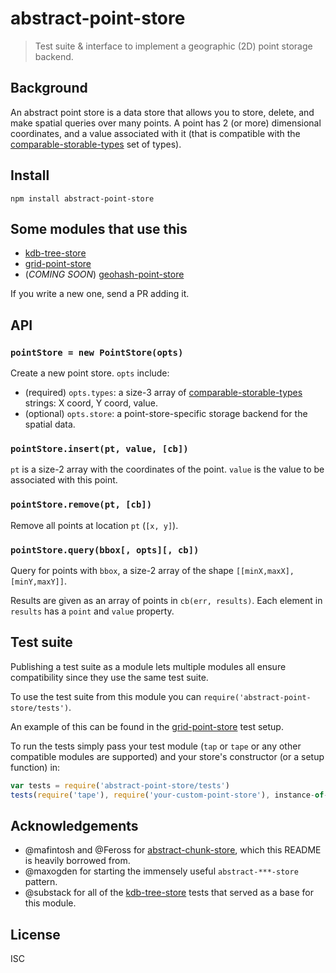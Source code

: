 # abstract-point-store

> Test suite & interface to implement a geographic (2D) point storage backend.

## Background

An abstract point store is a data store that allows you to store, delete, and
make spatial queries over many points. A point has 2 (or more) dimensional
coordinates, and a value associated with it (that is compatible with the
[comparable-storable-types][cst] set of types).

## Install

```
npm install abstract-point-store
```

## Some modules that use this

- [kdb-tree-store](https://github.com/peermaps/kdb-tree-store)
- [grid-point-store](https://github.com/noffle/grid-point-store)
- (*COMING SOON*) [geohash-point-store](https://github.com/noffle/geohash-point-store)

If you write a new one, send a PR adding it.

## API

### `pointStore = new PointStore(opts)`

Create a new point store. `opts` include:

- (required) `opts.types`: a size-3 array of [comparable-storable-types][cst] strings: X coord, Y coord, value.
- (optional) `opts.store`: a point-store-specific storage backend for the spatial data.

### `pointStore.insert(pt, value, [cb])`

`pt` is a size-2 array with the coordinates of the point. `value` is the value
to be associated with this point.

### `pointStore.remove(pt, [cb])`

Remove all points at location `pt` (`[x, y]`).

### `pointStore.query(bbox[, opts][, cb])`

Query for points with `bbox`, a size-2 array of the shape `[[minX,maxX],[minY,maxY]]`.

Results are given as an array of points in `cb(err, results)`. Each element in
`results` has a `point` and `value` property.

## Test suite

Publishing a test suite as a module lets multiple modules all ensure
compatibility since they use the same test suite.

To use the test suite from this module you can
`require('abstract-point-store/tests')`.

An example of this can be found in the
[grid-point-store](https://github.com/noffle/grid-point-store/blob/master/test.js)
test setup.

To run the tests simply pass your test module (`tap` or `tape` or any other
compatible modules are supported) and your store's constructor (or a setup
function) in:

```js
var tests = require('abstract-point-store/tests')
tests(require('tape'), require('your-custom-point-store'), instance-of-needed-storage-backend)
```

## Acknowledgements

- @mafintosh and @Feross for
  [abstract-chunk-store](https://github.com/Feross/abstract-chunk-store), which this README is heavily borrowed from.
- @maxogden for starting the immensely useful `abstract-***-store` pattern.
- @substack for all of the
  [kdb-tree-store](https://github.com/substack/kdb-tree-store) tests that served
  as a base for this module.

## License

ISC

[cst]: https://github.com/substack/comparable-storable-types

